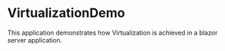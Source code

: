 # VirtualizationDemo
This application demonstrates how Virtualization is achieved in a blazor server application.
